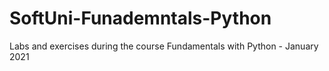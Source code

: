 # SoftUni-Funademntals-Python
Labs and exercises during the course Fundamentals with Python - January 2021
